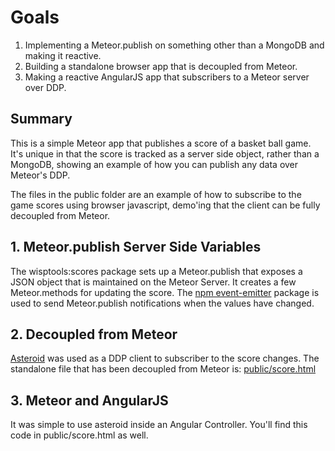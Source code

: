 # Goals

1. Implementing a Meteor.publish on something other than a MongoDB and making it reactive.
2. Building a standalone browser app that is decoupled from Meteor.
3. Making a reactive AngularJS app that subscribers to a Meteor server over DDP.

## Summary

This is a simple Meteor app that publishes a score of a basket ball game.  It's unique in that the score is tracked as a server side object, rather than a MongoDB, showing an example of how you can publish any data over Meteor's DDP.  

The files in the public folder are an example of how to subscribe to the game scores using browser javascript, demo'ing that the client can be fully decoupled from Meteor. 

## 1. Meteor.publish Server Side Variables

The wisptools:scores package sets up a Meteor.publish that exposes a JSON object that is maintained on the Meteor Server.  It creates a few Meteor.methods for updating the score. The [npm event-emitter](https://www.npmjs.com/package/event-emitter) package is used to send Meteor.publish notifications when the values have changed.

## 2. Decoupled from Meteor

[Asteroid](https://github.com/mondora/asteroid) was used as a DDP client to subscriber to the score changes.  The standalone file that has been decoupled from Meteor is: [public/score.html](https://github.com/spencerlambert/meteor-bbgame/blob/master/public/score.html)

## 3. Meteor and AngularJS

It was simple to use asteroid inside an Angular Controller.  You'll find this code in public/score.html as well.
